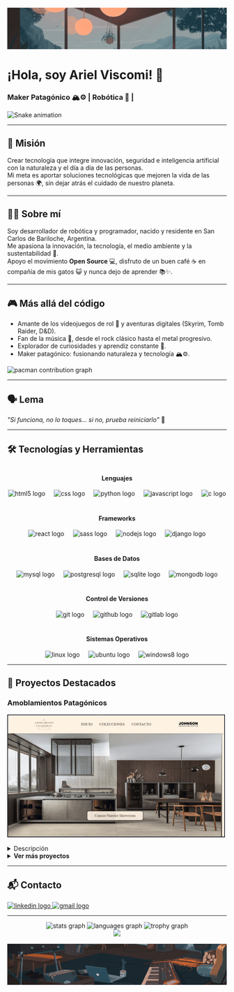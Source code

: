 ![Mi banner](./assets/banner1.png "Banner de mi perfil")

# ¡Hola, soy Ariel Viscomi! 👋  
### Maker Patagónico 🏔️⚙️ | Robótica 🤖 |

<img src="https://raw.githubusercontent.com/ariviscomi/ariviscomi/output/snake.svg" alt="Snake animation" />

---

## 🚀 Misión
Crear tecnología que integre innovación, seguridad e inteligencia artificial con la naturaleza y el día a día de las personas.  
Mi meta es aportar soluciones tecnológicas que mejoren la vida de las personas 🌍, sin dejar atrás el cuidado de nuestro planeta.

---

## 👨‍💻 Sobre mí
Soy desarrollador de robótica y programador, nacido y residente en San Carlos de Bariloche, Argentina.  
Me apasiona la innovación, la tecnología, el medio ambiente y la sustentabilidad 🌱.  
Apoyo el movimiento **Open Source** 💻, disfruto de un buen café ☕ en compañía de mis gatos 😺 y nunca dejo de aprender 📚✨.  

---

## 🎮 Más allá del código
- Amante de los videojuegos de rol 🎲 y aventuras digitales (Skyrim, Tomb Raider, D&D).  
- Fan de la música 🎸, desde el rock clásico hasta el metal progresivo.  
- Explorador de curiosidades y aprendiz constante 🧩.  
- Maker patagónico: fusionando naturaleza y tecnología 🏔️⚙️.
  
<picture>
  <source media="(prefers-color-scheme: dark)" srcset="https://raw.githubusercontent.com/ariviscomi/ariviscomi/output/pacman-contribution-graph-dark.svg">
  <source media="(prefers-color-scheme: light)" srcset="https://raw.githubusercontent.com/ariviscomi/ariviscomi/output/pacman-contribution-graph.svg">
  <img alt="pacman contribution graph" src="https://raw.githubusercontent.com/ariviscomi/ariviscomi/output/pacman-contribution-graph.svg">
</picture>

---

## 🗣️ Lema
*"Si funciona, no lo toques... si no, prueba reiniciarlo"* 🤖

---

## 🛠️ Tecnologías y Herramientas


<section style="display:flex; gap: 20px;flex-wrap: wrap;justify-content: space-around;">
<div align="center">
  <h4 width="100%">Lenguajes</h4>
  <img src="https://cdn.jsdelivr.net/gh/devicons/devicon/icons/html5/html5-original.svg" height="32" alt="html5 logo"  />
  <img width="12" />
  <img src="https://cdn.jsdelivr.net/gh/devicons/devicon/icons/css3/css3-original.svg" height="32" alt="css logo"  />
  <img width="12" />
  <img src="https://cdn.jsdelivr.net/gh/devicons/devicon/icons/python/python-original.svg" height="32" alt="python logo"  />
  <img width="12" />
  <img src="https://cdn.jsdelivr.net/gh/devicons/devicon/icons/javascript/javascript-original.svg" height="32" alt="javascript logo"  />
  <img width="12" />
  <img src="https://cdn.simpleicons.org/c/A8B9CC" height="32" alt="c logo"  />
</div>

<div align="center">
  <h4 width="100%">Frameworks</h4>
  <img src="https://cdn.jsdelivr.net/gh/devicons/devicon/icons/react/react-original.svg" height="32" alt="react logo"  />
  <img width="12" />
  <img src="https://cdn.simpleicons.org/sass/CC6699" height="32" alt="sass logo"  />
  <img width="12" />
  <img src="https://cdn.jsdelivr.net/gh/devicons/devicon/icons/nodejs/nodejs-original.svg" height="32" alt="nodejs logo"  />
  <img width="12" />
  <img src="https://cdn.jsdelivr.net/gh/devicons/devicon/icons/django/django-plain.svg" height="32" alt="django logo"  />
</div>

<div align="center">
  <h4 width="100%">Bases de Datos</h4>
  <img src="https://cdn.jsdelivr.net/gh/devicons/devicon/icons/mysql/mysql-original.svg" height="32" alt="mysql logo"  />
  <img width="12" />
  <img src="https://cdn.jsdelivr.net/gh/devicons/devicon/icons/postgresql/postgresql-original.svg" height="32" alt="postgresql logo"  />
  <img width="12" />
  <img src="https://cdn.jsdelivr.net/gh/devicons/devicon/icons/sqlite/sqlite-original.svg" height="32" alt="sqlite logo"  />
  <img width="12" />
  <img src="https://cdn.jsdelivr.net/gh/devicons/devicon/icons/mongodb/mongodb-original.svg" height="32" alt="mongodb logo"  />
</div>

<div align="center">
  <h4 width="100%">Control de Versiones</h4>
  <img src="https://cdn.jsdelivr.net/gh/devicons/devicon/icons/git/git-original.svg" height="32" alt="git logo"  />
  <img width="12" />
  <img src="https://skillicons.dev/icons?i=github" height="32" alt="github logo"  />
  <img width="12" />
  <img src="https://cdn.jsdelivr.net/gh/devicons/devicon/icons/gitlab/gitlab-original.svg" height="32" alt="gitlab logo"  />
</div>

<div align="center">
  <h4 width="100%">Sistemas Operativos</h4>
  <img src="https://cdn.jsdelivr.net/gh/devicons/devicon/icons/linux/linux-original.svg" height="32" alt="linux logo"  />
  <img width="12" />
  <img src="https://cdn.simpleicons.org/ubuntu/E95420" height="32" alt="ubuntu logo"  />
  <img width="12" />
  <img src="https://cdn.jsdelivr.net/gh/devicons/devicon/icons/windows8/windows8-original.svg" height="32" alt="windows8 logo"  />
</div>
</section>

---

## 📌 Proyectos Destacados

### Amoblamientos Patagónicos
[![Amoblamientos Patagónicos](./assets/amoblamientos-patagonicos.png "Sitio web de Catálogo")](https://www.amoblamientospatagonicos.com)
<details>
<summary>Descripción</summary>
<p>
"Descubre la colección completa de amoblamientos modernos de Johnson Amoblamientos. Conoce nuestros showrooms en San Carlos de Bariloche, Patagonia Argentina, y renueva tu hogar con estilo y calidad."
</p>
</details>

<details>
<summary><b>Ver más proyectos</b></summary>

### Banda *"Matame si no te sirvo"*
[![MSNTS](./assets/msnts_web.png "Sitio web para banda de rock")](https://github.com/ariviscomi/msnts_web)
<details>
<summary>Descripción</summary>
<p>
"La música de 'Matame si no te Sirvo' combina influencias creando un estilo propio con canciones para todos los gustos, dejando la vida en cada acorde."
</p>
</details>

</details>

---

## 📬 Contacto

<div align="left">
  <a href="https://www.linkedin.com/in/ariel-viscomi/" target="_blank">
    <img src="https://raw.githubusercontent.com/maurodesouza/profile-readme-generator/master/src/assets/icons/social/linkedin/default.svg" width="52" height="40" alt="linkedin logo"  />
  </a>
  <a href="mailto:arielviscomi.mail@gmail.com" target="_blank">
    <img src="https://raw.githubusercontent.com/maurodesouza/profile-readme-generator/master/src/assets/icons/social/gmail/default.svg" width="52" height="40" alt="gmail logo"  />
  </a>
</div>

---
<!-- Widgets -->

<div align="center">
  <img src="https://github-readme-stats.vercel.app/api?username=ariviscomi&hide_title=false&hide_rank=false&show_icons=true&include_all_commits=true&count_private=true&disable_animations=false&theme=tokyonight&locale=en&hide_border=false&order=1" height="150" alt="stats graph"  />
  <img src="https://github-readme-stats.vercel.app/api/top-langs?username=ariviscomi&locale=es&hide_title=false&layout=compact&card_width=320&langs_count=5&theme=tokyonight&hide_border=false&order=2" height="150" alt="languages graph"  />
  <img src="https://github-profile-trophy.vercel.app?username=ariviscomi&theme=tokyonight&column=-1&row=1&margin-w=8&margin-h=8&no-bg=true&no-frame=false&order=4" height="150" alt="trophy graph"  />
</div>

<div align="center">
  <img src="https://visitor-badge.laobi.icu/badge?page_id=ariviscomi.ariviscomi&"  />
</div>

![Mi banner](./assets/banner3.png "Banner de mi perfil")
